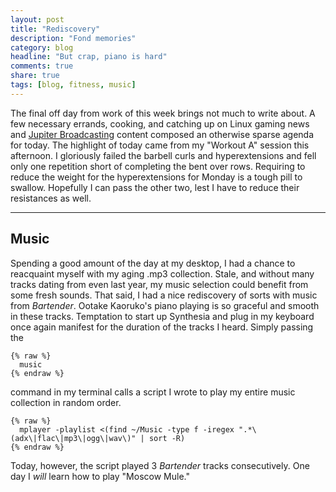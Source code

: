 ```yaml
---
layout: post
title: "Rediscovery"
description: "Fond memories"
category: blog
headline: "But crap, piano is hard"
comments: true
share: true
tags: [blog, fitness, music]
---
```

The final off day from work of this week brings not much to write about.  A few necessary errands, cooking, and catching up on Linux gaming news and [Jupiter Broadcasting](http://jupiterbroadcasting.com) content composed an otherwise sparse agenda for today.  The highlight of today came from my "Workout A" session this afternoon.  I gloriously failed the barbell curls and hyperextensions and fell only one repetition short of completing the bent over rows.  Requiring to reduce the weight for the hyperextensions for Monday is a tough pill to swallow.  Hopefully I can pass the other two, lest I have to reduce their resistances as well.

----

## Music

Spending a good amount of the day at my desktop, I had a chance to reacquaint myself with my aging .mp3 collection.  Stale, and without many tracks dating from even last year, my music selection could benefit from some fresh sounds.  That said, I had a nice rediscovery of sorts with music from *Bartender*.  Ootake Kaoruko's piano playing is so graceful and smooth in these tracks.  Temptation to start up Synthesia and plug in my keyboard once again manifest for the duration of the tracks I heard.  Simply passing the 

    {% raw %}
      music
    {% endraw %}

command in my terminal calls a script I wrote to play my entire music collection in random order.

    {% raw %}
      mplayer -playlist <(find ~/Music -type f -iregex ".*\(adx\|flac\|mp3\|ogg\|wav\)" | sort -R)
    {% endraw %}

Today, however, the script played 3 *Bartender* tracks consecutively.  One day I *will* learn how to play "Moscow Mule."
